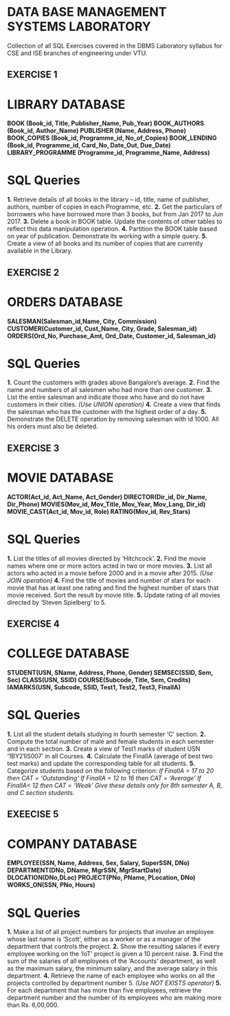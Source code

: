 # DATA BASE MANAGEMENT SYSTEMS LABORATORY
Collection of all SQL Exercises covered in the DBMS Laboratory syllabus for CSE and ISE branches of engineering under VTU.

## EXERCISE 1
# LIBRARY DATABASE
**BOOK (Book_id, Title, Publisher_Name, Pub_Year)
BOOK_AUTHORS (Book_id, Author_Name)
PUBLISHER (Name, Address, Phone)
BOOK_COPIES (Book_id, Programme_id, No_of_Copies)
BOOK_LENDING (Book_id, Programme_id, Card_No, Date_Out, Due_Date)
LIBRARY_PROGRAMME (Programme_id, Programme_Name, Address)**

# SQL Queries
**1.** Retrieve details of all books in the library – id, title, name of publisher, authors, number of copies in each Programme, etc.
**2.** Get the particulars of borrowers who have borrowed more than 3 books, but from Jan 2017 to Jun 2017.
**3.** Delete a book in BOOK table. Update the contents of other tables to reflect this data manipulation operation.
**4.** Partition the BOOK table based on year of publication. Demonstrate its working with a simple query.
**5.** Create a view of all books and its number of copies that are currently available in the Library.

## EXERCISE 2
# ORDERS DATABASE
**SALESMAN(Salesman_id,Name, City, Commission)
CUSTOMER(Customer_id, Cust_Name, City, Grade, Salesman_id)
ORDERS(Ord_No, Purchase_Amt, Ord_Date, Customer_id, Salesman_id)**

# SQL Queries
**1.** Count the customers with grades above Bangalore’s average.
**2.** Find the name and numbers of all salesmen who had more than one customer.
**3.** List the entire salesman and indicate those who have and do not have customers in their cities. *(Use UNION operation)*
**4.** Create a view that finds the salesman who has the customer with the highest order of a day.
**5.** Demonstrate the DELETE operation by removing salesman with id 1000. All his orders must also be deleted.

## EXERCISE 3
# MOVIE DATABASE
**ACTOR(Act_id, Act_Name, Act_Gender)
DIRECTOR(Dir_id, Dir_Name, Dir_Phone)
MOVIES(Mov_id, Mov_Title, Mov_Year, Mov_Lang, Dir_id)
MOVIE_CAST(Act_id, Mov_id, Role)
RATING(Mov_id, Rev_Stars)**

# SQL Queries
**1.** List the titles of all movies directed by ‘Hitchcock’.
**2.** Find the movie names where one or more actors acted in two or more movies.
**3.** List all actors who acted in a movie before 2000 and in a movie after 2015. *(Use JOIN operation)*
**4.** Find the title of movies and number of stars for each movie that has at least one rating and find the highest number of stars that movie received. Sort the result by movie title.
**5.** Update rating of all movies directed by ‘Steven Spielberg’ to 5.

## EXERCISE 4
# COLLEGE DATABASE
**STUDENT(USN, SName, Address, Phone, Gender)
SEMSEC(SSID, Sem, Sec)
CLASS(USN, SSID)
COURSE(Subcode, Title, Sem, Credits)
IAMARKS(USN, Subcode, SSID, Test1, Test2, Test3, FinalIA)**

# SQL Queries
**1.** List all the student details studying in fourth semester ‘C’ section.
**2.** Compute the total number of male and female students in each semester and in each section.
**3.** Create a view of Test1 marks of student USN ‘1BY21IS007’ in all Courses.
**4.** Calculate the FinalIA (average of best two test marks) and update the corresponding table for all students.
**5.** Categorize students based on the following criterion:
_If FinalIA = 17 to 20 then CAT = ‘Outstanding’
If FinalIA = 12 to 16 then CAT = ‘Average’
If FinalIA< 12 then CAT = ‘Weak’
Give these details only for 8th semester A, B, and C section students._

## EXEECISE 5
# COMPANY DATABASE
**EMPLOYEE(SSN, Name, Address, Sex, Salary, SuperSSN, DNo)
DEPARTMENT(DNo, DName, MgrSSN, MgrStartDate)
DLOCATION(DNo,DLoc)
PROJECT(PNo, PName, PLocation, DNo)
WORKS_ON(SSN, PNo, Hours)**

# SQL Queries
**1.** Make a list of all project numbers for projects that involve an employee whose last name is ‘Scott’, either as a worker or as a manager of the department that controls the project.
**2.** Show the resulting salaries if every employee working on the ‘IoT’ project is given a 10 percent raise.
**3.** Find the sum of the salaries of all employees of the ‘Accounts’ department, as well as the maximum salary, the minimum salary, and the average salary in this department.
**4.** Retrieve the name of each employee who works on all the projects controlled by department number 5. _(Use NOT EXISTS operator)_
**5.** For each department that has more than five employees, retrieve the department number and the number of its employees who are making more than Rs. 6,00,000.
